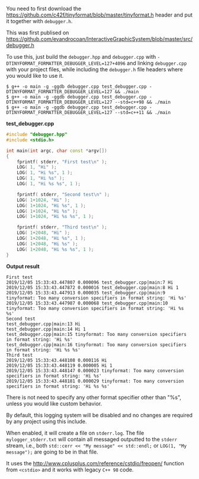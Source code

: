 You need to first download the https://github.com/c42f/tinyformat/blob/master/tinyformat.h header and put it together with `debugger.h`.

This was first publised on https://github.com/evandrocoan/InteractiveGraphicSystem/blob/master/src/debugger.h

To use this, just build the `debugger.hpp` and `debugger.cpp` with `-DTINYFORMAT_FORMATTER_DEBUGGER_LEVEL=127+4096` and linking `debugger.cpp` with your project files, while including the `debugger.h` file headers where you would like to use it.
```
$ g++ -o main -g -ggdb debugger.cpp test_debugger.cpp -DTINYFORMAT_FORMATTER_DEBUGGER_LEVEL=127 && ./main
$ g++ -o main -g -ggdb debugger.cpp test_debugger.cpp -DTINYFORMAT_FORMATTER_DEBUGGER_LEVEL=127 --std=c++98 && ./main
$ g++ -o main -g -ggdb debugger.cpp test_debugger.cpp -DTINYFORMAT_FORMATTER_DEBUGGER_LEVEL=127 --std=c++11 && ./main
```

**test_debugger.cpp**
```c++
#include "debugger.hpp"
#include <stdio.h>

int main(int argc, char const *argv[])
{
    fprintf( stderr, "First test\n" );
    LOG( 1, "Hi" );
    LOG( 1, "Hi %s", 1 );
    LOG( 1, "Hi %s" );
    LOG( 1, "Hi %s %s", 1 );

    fprintf( stderr, "Second test\n" );
    LOG( 1+1024, "Hi" );
    LOG( 1+1024, "Hi %s", 1 );
    LOG( 1+1024, "Hi %s" );
    LOG( 1+1024, "Hi %s %s", 1 );

    fprintf( stderr, "Third test\n" );
    LOG( 1+2048, "Hi" );
    LOG( 1+2048, "Hi %s", 1 );
    LOG( 1+2048, "Hi %s" );
    LOG( 1+2048, "Hi %s %s", 1 );
}
```

**Output result**
```
First test
2019/12/05 15:33:43.447807 0.000096 test_debugger.cpp|main:7 Hi
2019/12/05 15:33:43.447872 0.000016 test_debugger.cpp|main:8 Hi 1
2019/12/05 15:33:43.447913 0.000035 test_debugger.cpp|main:9 tinyformat: Too many conversion specifiers in format string: 'Hi %s'
2019/12/05 15:33:43.447987 0.000068 test_debugger.cpp|main:10 tinyformat: Too many conversion specifiers in format string: 'Hi %s %s'
Second test
test_debugger.cpp|main:13 Hi
test_debugger.cpp|main:14 Hi 1
test_debugger.cpp|main:15 tinyformat: Too many conversion specifiers in format string: 'Hi %s'
test_debugger.cpp|main:16 tinyformat: Too many conversion specifiers in format string: 'Hi %s %s'
Third test
2019/12/05 15:33:43.448108 0.000116 Hi
2019/12/05 15:33:43.448119 0.000005 Hi 1
2019/12/05 15:33:43.448147 0.000023 tinyformat: Too many conversion specifiers in format string: 'Hi %s'
2019/12/05 15:33:43.448181 0.000029 tinyformat: Too many conversion specifiers in format string: 'Hi %s %s'
```

There is not need to specify any other format specifier other than "%s", unless you would like custom behavior.

By default, this logging system will be disabled and no changes are required by any project using this include.

When enabled, it will create a file on `stderr.log`. The file `mylogger_stderr.txt` will contain all messaged outputted to the `stderr` stream, i.e., both `std::cerr << "My message" << std::endl;` or `LOG(1, "My message");` are going to be in that file.

It uses the http://www.cplusplus.com/reference/cstdio/freopen/ function from `<cstdio>` and it works with legacy `C++ 98` code.

